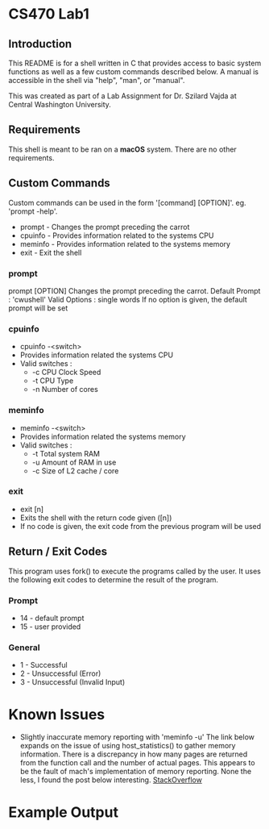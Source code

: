 # CS470 Lab1

## Introduction
This README is for a shell written in C that provides access to basic system functions as well as a few custom commands described below.
A manual is accessible in the shell via "help", "man", or "manual".

This was created as part of a Lab Assignment for Dr. Szilard Vajda at Central Washington University.

## Requirements
This shell is meant to be ran on a **macOS** system.
There are no other requirements.

## Custom Commands
Custom commands can be used in the form '[command] [OPTION]'.
eg. 'prompt -help'.

- prompt - Changes the prompt preceding the carrot
- cpuinfo - Provides information related to the systems CPU
- meminfo - Provides information related to the systems memory
- exit - Exit the shell

### prompt

prompt [OPTION]
Changes the prompt preceding the carrot.
Default Prompt : 'cwushell'
Valid Options : single words
If no option is given, the default prompt will be set

### cpuinfo

* cpuinfo -$<$switch$>$
* Provides information related the systems CPU
* Valid switches :
  * -c  CPU Clock Speed
  * -t  CPU Type 
  * -n  Number of cores

### meminfo

* meminfo -$<$switch$>$
* Provides information related the systems memory
* Valid switches :
  * -t  Total system RAM
  * -u  Amount of RAM in use
  * -c  Size of L2 cache / core

### exit

* exit [n]
* Exits the shell with the return code given ([n])
* If no code is given, the exit code from the previous program will be used

## Return / Exit Codes

This program uses fork() to execute the programs called by the user. 
It uses the following exit codes to determine the result of the program.

### Prompt
* 14 - default prompt
* 15 - user provided

### General
* 1 - Successful
* 2 - Unsuccessful (Error)
* 3 - Unsuccessful (Invalid Input)

# Known Issues
* Slightly inaccurate memory reporting with 'meminfo -u'
The link below expands on the issue of using host_statistics() to gather memory information. There is a discrepancy in how many pages are returned from the function call and the number of actual pages. This appears to be the fault of mach's implementation of memory reporting. None the less, I found the post below interesting.
[StackOverflow](https://stackoverflow.com/questions/14789672/why-does-host-statistics64-return-inconsistent-results)

# Example Output

